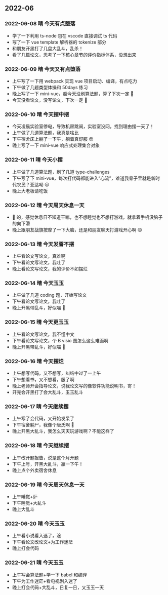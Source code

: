 ## 2022-06

### 2022-06-08 晴 今天有点堕落

- 学了一下利用 ts-node 包在 vscode 直接调试 ts 代码
- 写了一下 vue template 解析器的 tokenize 部分
- 和朋友开黑打了几盘大乱斗，乱杀！
- 看了几篇论文，思考了一下核心章节的评价指标体系，没想出来

### 2022-06-09 晴 今天又有点堕落

- 上午写了一下用 webpack 实现 vue 项目启动、编译，有点吃力
- 下午做了几题类型体操和 50days 练习
- 晚上写了一下 mini-vue，超今天没刷算法题，算了下次一定 🏴󠁧󠁢󠁥󠁮󠁧󠁿
- 今天没看论文，没写论文，下次一定 🏴󠁧󠁢󠁥󠁮󠁧󠁿

### 2022-06-10 晴 今天摆中摆

- 今天凌晨实验室停电，导致机房跳闸，实验室没网，找到理由摆一天了！
- 上午做了几道算法题，我真是啥比
- 下午宿舍床上躺了一下午，躺着真舒服 😒
- 晚上写了一下 mini-vue 响应式处理集合对象

### 2022-06-11 晴 今天小摆

- 上午做了几道算法题，刷了几道 type-challenges
- 下午写了下 mini-vue，每次打代码都能进入“心流”，难道我骨子里就是新时代农民？亚达呦 😒
- 晚上大老板请吃饭

### 2022-06-12 晴 今天周天休息一天

- 🐴 的，感觉休息日不知道干嘛，也不想睡觉也不想打游戏，就拿着手机没脑子的向下滑
- 晚上跟朋友战旗按摩了一下大脑，还是和朋友聊天打游戏开心啊 😊

### 2022-06-13 晴 今天发誓不摆

- 上午看论文写论文，真难啊
- 下午看论文写论文，我吐了
- 晚上看论文写论文，我的评价不如摆烂

### 2022-06-14 晴 今天玉玉

- 上午做了几道 coding 题，开始写论文
- 下午看论文写论文，我吐了
- 晚上开黑带乱斗，好似喵 🤑

### 2022-06-15 晴 今天更玉玉

- 上午看论文写论文，我不懂中文
- 下午看论文写论文，个 B visio 图怎么这么难画啊
- 晚上开黑带乱斗，好似喵 🤑

### 2022-06-16 晴 今天摆烂

- 上午想写代码，又不想写，纠结中过了一上午
- 下午想看书，又不想看，服了啊
- 晚上老师开会指导论文，说我论文写的像软件功能说明书，寄！
- 开完会开黑打了会大乱斗，玉玉乱斗

### 2022-06-17 晴 今天继续摆

- 上午写了会代码，又开始发呆了
- 下午宿舍躺尸，我像个唐氏啊 🤔
- 晚上开黑大乱斗，我怎么天天玩游戏啊？不能这样了

### 2022-06-18 晴 今天继续摆

- 上午改开题报告，说是这个月开题
- 下午上号，开黑大乱斗，赢一下午！
- 晚上点个外卖宿舍休息

### 2022-06-19 晴 今天周天休息一天

- 上午睡觉+炉
- 下午睡觉+大乱斗
- 晚上大乱斗

### 2022-06-20 晴 今天玉玉

- 上午看小说看入迷了，淦
- 下午看论文改论文+为工作迷茫
- 晚上打会代码

### 2022-06-21 晴 今天玉玉

- 上午写会算法题+学一下 babel 和编译
- 下午为工作迷茫+看电视剧入迷了
- 晚上打会代码+大乱斗，日复一日，又玉玉一天
